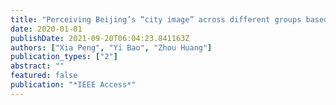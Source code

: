 ```yaml
---
title: "Perceiving Beijing’s “city image” across different groups based on geotagged social media data"
date: 2020-01-01
publishDate: 2021-09-20T06:04:23.841163Z
authors: ["Xia Peng", "Yi Bao", "Zhou Huang"]
publication_types: ["2"]
abstract: ""
featured: false
publication: "*IEEE Access*"
---
```


